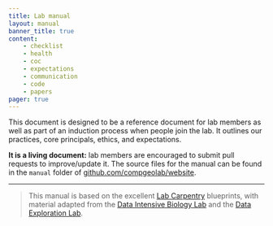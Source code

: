 ```yaml
---
title: Lab manual
layout: manual
banner_title: true
content:
    - checklist
    - health
    - coc
    - expectations
    - communication
    - code
    - papers
pager: true
---
```


This document is designed to be a reference document for lab members as well as part of
an induction process when people join the lab. It outlines our practices, core
principals, ethics, and expectations.

**It is a living document:** lab members are encouraged to submit pull requests to
improve/update it.
The source files for the manual can be found in the `manual` folder of
[github.com/compgeolab/website](https://github.com/compgeolab/website).

<hr>
<blockquote>
<p>
This manual is based on the excellent
<a href="http://labcarpentry.org">Lab Carpentry</a>
blueprints, with material adapted from the
<a href="http://ivory.idyll.org/lab/">Data Intensive Biology Lab</a>
and the
<a href="https://data-exp-lab.github.io/">Data Exploration Lab</a>.
</blockquote>
